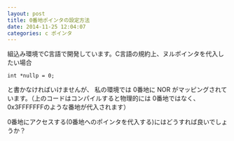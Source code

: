 ```yaml
---
layout: post
title: 0番地ポインタの設定方法
date: 2014-11-25 12:04:07
categories: c ポインタ
---
```

<p>組込み環境でC言語で開発しています。C言語の規約上、ヌルポインタを代入したい場合</p>

<pre><code>int *nullp = 0;
</code></pre>

<p>と書かなければいけませんが、 私の環境では 0番地に NOR がマッピングされています。（上のコードはコンパイルすると物理的には 0番地ではなく、0x3FFFFFFFのような番地が代入されます）</p>

<p>0番地にアクセスする(0番地へのポインタを代入する)にはどうすれば良いでしょうか？</p>
